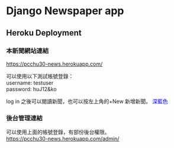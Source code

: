 # Django Newspaper app
## Heroku Deployment

### 本新聞網站連結  
https://pcchu30-news.herokuapp.com/

可以使用以下測試帳號登錄：    
username: testuser  
password: huJ12&ko

log in 之後可以閱讀新聞，也可以按左上角的+New 新增新聞。  <font color=#0000FF>深藍色</font>

### 後台管理連結    
可以使用上面的帳號登錄，有部份後台權限。  
https://pcchu30-news.herokuapp.com/admin/


